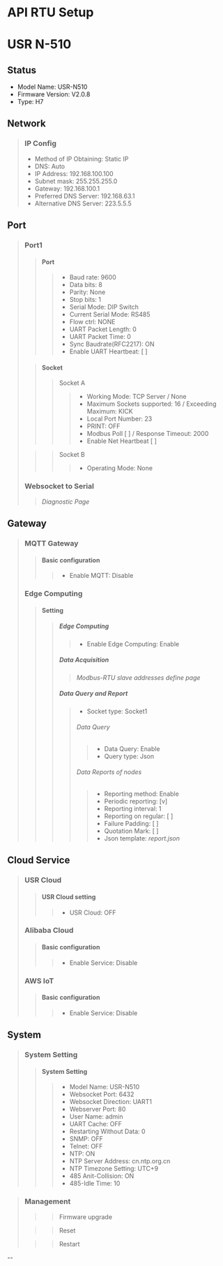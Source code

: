 <span style="font-size:2em; font-weight: bold;">API RTU Setup</span>

# USR N-510

## Status
- Model Name: USR-N510
- Firmware Version: V2.0.8
- Type: H7

## Network

>### IP Config
>- Method of IP Obtaining: Static IP
>- DNS: Auto
>- IP Address: 192.168.100.100
>- Subnet mask: 255.255.255.0
>- Gateway: 192.168.100.1
>- Preferred DNS Server: 192.168.63.1
>- Alternative DNS Server: 223.5.5.5

## Port
> ### Port1
>> #### Port
>>> - Baud rate: 9600
>>> - Data bits: 8
>>> - Parity: None
>>> - Stop bits: 1
>>> - Serial Mode: DIP Switch
>>> - Current Serial Mode: RS485
>>> - Flow ctrl: NONE
>>> - UART Packet Length: 0
>>> - UART Packet Time: 0
>>> - Sync Baudrate(RFC2217): ON
>>> - Enable UART Heartbeat: [ ]
>
>> #### Socket
>>> Socket A
>>>> - Working Mode: TCP Server / None
>>>> - Maximum Sockets supported: 16 / Exceeding Maximum: KICK
>>>> - Local Port Number: 23
>>>> - PRINT: OFF
>>>> - Modbus Poll [ ] / Response Timeout: 2000
>>>> - Enable Net Heartbeat [ ]
>
>>> Socket B
>>>> - Operating Mode: None
>
> ### Websocket to Serial
>> *Diagnostic Page*

## Gateway
> ### MQTT Gateway
>> #### Basic configuration
>>> - Enable MQTT: Disable
> ### Edge Computing
>> #### Setting
>>> ##### Edge Computing
>>>> - Enable Edge Computing: Enable
>>> ##### Data Acquisition
>>>> *Modbus-RTU slave addresses define page*
>>> ##### Data Query and Report
>>>> - Socket type: Socket1
>>>> ###### Data Query
>>>>> - Data Query: Enable
>>>>> - Query type: Json
>>>> ###### Data Reports of nodes
>>>>> - Reporting method: Enable
>>>>> - Periodic reporting: [v]
>>>>> - Reporting interval: 1
>>>>> - Reporting on regular: [ ]
>>>>> - Failure Padding: [ ]
>>>>> - Quotation Mark: [ ]
>>>>> - Json template: *report.json*

## Cloud Service
> ### USR Cloud
>> #### USR Cloud setting
>>> - USR Cloud: OFF
> ### Alibaba Cloud
>> #### Basic configuration
>>> - Enable Service: Disable
> ### AWS IoT
>> #### Basic configuration
>>> - Enable Service: Disable 

## System
> ### System Setting
>> #### System Setting
>>> - Model Name: USR-N510
>>> - Websocket Port: 6432
>>> - Websocket Direction: UART1
>>> - Webserver Port: 80
>>> - User Name: admin
>>> - UART Cache: OFF
>>> - Restarting Without Data: 0
>>> - SNMP: OFF
>>> - Telnet: OFF
>>> - NTP: ON
>>> - NTP Server Address: cn.ntp.org.cn
>>> - NTP Timezone Setting: UTC+9
>>> - 485 Anit-Collision: ON
>>> - 485-Idle Time: 10

> ### Management
>>> Firmware upgrade
>
>>> Reset
>
>>> Restart
>


--
